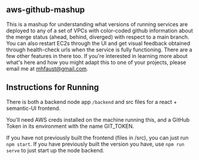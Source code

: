 
## aws-github-mashup
This is a mashup for understanding what versions of running services are deployed to any of a set of VPCs with color-coded github information about the merge status (ahead, behind, diverged) with respect to a main branch. You can also restart EC2s through the UI and get visual feedback obtained through health-check urls when the service is fully functioning. There are a few other features in there too. If you're interested in learning more about what's here and how you might adapt this to one of your projects, please email me at mhfaust@gmail.com.

## Instructions for Running
There is both a backend node app `/backend` and src files for a react + semantic-UI frontend.

You'll need AWS creds installed on the machine running this, and a GitHub Token in its environment with the name GIT_TOKEN. 

If you have not previously built the frontend (files in /src), you can just run ```npm start```.  If you have previously built the version you have, use ```npm run serve``` to just start up the node backend.




